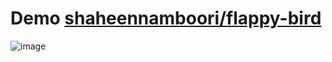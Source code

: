 # Demo  [shaheennamboori/flappy-bird](https://shaheennamboori.github.io/FlappyBird/)

![image](https://github.com/shaheennamboori/FlappyBird/assets/32611543/ec789acc-70aa-46ca-8c3e-10c3b0b18521)

